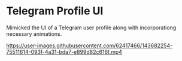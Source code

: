 # Telegram Profile UI

Mimicked the UI of a Telegram user profile along with incorporationg necessary animations.







https://user-images.githubusercontent.com/62417466/143682254-75511614-093f-4a31-bda7-e899d82c616f.mp4

